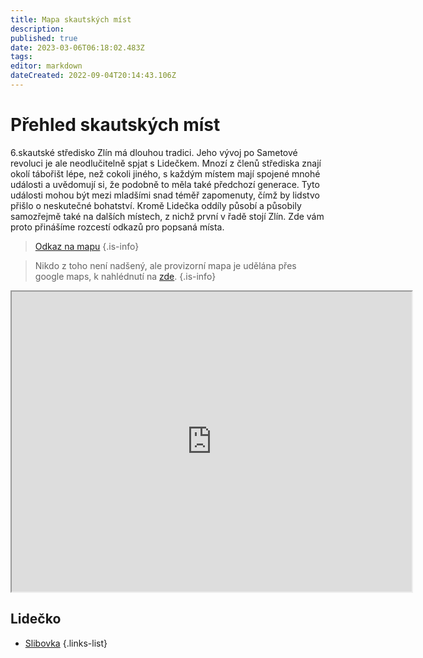 ```yaml
---
title: Mapa skautských míst
description: 
published: true
date: 2023-03-06T06:18:02.483Z
tags: 
editor: markdown
dateCreated: 2022-09-04T20:14:43.106Z
---
```


# Přehled skautských míst

6.skautské středisko Zlín má dlouhou tradici. Jeho vývoj po Sametové revoluci je ale neodlučitelně spjat s Lidečkem. Mnozí z členů střediska znají okolí tábořišt lépe, než cokoli jiného, s každým místem mají spojené mnohé události a uvědomují si, že podobně to měla také předchozí generace. Tyto události mohou být mezi mladšími snad téměř zapomenuty, čímž by lidstvo přišlo o neskutečné bohatství. Kromě Lidečka oddíly působí a působily samozřejmě také na dalších místech, z nichž první v řadě stojí Zlín. 
Zde vám proto přinášíme rozcestí odkazů pro popsaná místa.


> <a href="https://kronikomapy.pernicka.cz">Odkaz na mapu</a>
{.is-info}


> Nikdo z toho není nadšený, ale provizorní mapa je udělána přes google maps, k nahlédnutí na <a href="https://www.google.com/maps/d/u/1/edit?mid=1DrNsJGCwZqQTeCUohSjGi6ti8nczVEY&usp=sharing">zde</a>.
{.is-info}


<iframe src="https://www.google.com/maps/d/embed?mid=1DrNsJGCwZqQTeCUohSjGi6ti8nczVEY&ehbc=2E312F" width="640" height="480"></iframe>

## Lidečko
- [Slibovka](slibovka)
{.links-list}